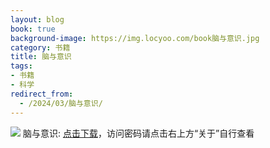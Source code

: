 ```yaml
---
layout: blog
book: true
background-image: https://img.locyoo.com/book脑与意识.jpg
category: 书籍
title: 脑与意识
tags:
- 书籍
- 科学
redirect_from:
  - /2024/03/脑与意识/
---
```

![](https://img.locyoo.com/book脑与意识.jpg)
脑与意识: <a name = "ref1" href="https://url18.ctfile.com/f/50983618-1319973919-e9fb96?p=3619">点击下载</a>，访问密码请点击右上方“关于”自行查看